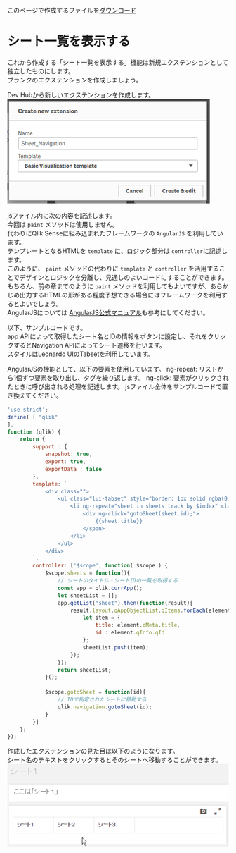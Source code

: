 このページで作成するファイルを[ダウンロード](https://github.com/ISLdekura/QsExtensionTutorialSite/tree/master/Working_Extension/2_1)

# シート一覧を表示する
これから作成する「シート一覧を表示する」機能は新規エクステンションとして独立したものにします。  
ブランクのエクステンションを作成しましょう。

Dev Hubから新しいエクステンションを作成します。 
![Create_Extension](img/create_extension.png)

jsファイル内に次の内容を記述します。  
今回は `paint` メソッドは使用しません。  
代わりにQlik Senseに組み込まれたフレームワークの `AngularJS` を利用しています。  
テンプレートとなるHTMLを `template` に、ロジック部分は `controller`に記述します。  
このように、 `paint` メソッドの代わりに `template` と `controller` を活用することでデザインとロジックを分離し、見通しのよいコードにすることができます。  
もちろん、前の章までのように `paint` メソッドを利用してもよいですが、あらかじめ出力するHTMLの形がある程度予想できる場合にはフレームワークを利用するとよいでしょう。  
AngularJSについては [AngularJS公式マニュアル](https://angular.io/)も参考にしてください。

以下、サンプルコードです。  
app APIによって取得したシート名とIDの情報をボタンに設定し、それをクリックするとNavigation APIによってシート遷移を行います。  
スタイルはLeonardo UIのTabsetを利用しています。

AngularJSの機能として、以下の要素を使用しています。
ng-repeat: リストから1個ずつ要素を取り出し、タグを繰り返します。
ng-click: 要素がクリックされたときに呼び出される処理を記述します。
jsファイル全体をサンプルコードで置き換えてください。

```js
'use strict';
define( [ "qlik"
],
function (qlik) {
	return {
		support : {
			snapshot: true,
			export: true,
			exportData : false
		},
		template: `
			<div class="">
				<ul class="lui-tabset" style="border: 1px solid rgba(0, 0, 0, 0.1);">
					<li ng-repeat="sheet in sheets track by $index" class="lui-tab">
						<div ng-click="gotoSheet(sheet.id);">
							{{sheet.title}}
						</span>
					</li>
				</ul>
			</div>
		`,
		controller: ['$scope', function( $scope ) {
			$scope.sheets = function(){
				// シートのタイトル・シートIDの一覧を取得する
				const app = qlik.currApp();
				let sheetList = [];
				app.getList("sheet").then(function(result){
					result.layout.qAppObjectList.qItems.forEach(element => {
						let item = {
							title: element.qMeta.title,
							id : element.qInfo.qId
						};
						sheetList.push(item);
					});
				});
				return sheetList;
            }();
            
			$scope.gotoSheet = function(id){
				// IDで指定されたシートに移動する
				qlik.navigation.gotoSheet(id);
			}
		}]
	};
});
```

作成したエクステンションの見た目は以下のようになります。  
シート名のテキストをクリックするとそのシートへ移動することができます。  
![sheet_navigation](img/sheet_navigation.gif)
